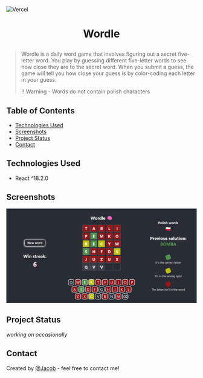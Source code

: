 ![Vercel](https://vercelbadge.vercel.app/api/JacobW22/Wordle?style=flat)
# <p align="center"> Wordle </p>


> Wordle is a daily word game that involves figuring out a secret five-letter word. You play by guessing different five-letter words to see how close they are to the secret word. When you submit a guess, the game will tell you how close your guess is by color-coding each letter in your guess.
>
> 
> !! Warning - Words do not contain polish characters



## Table of Contents
* [Technologies Used](#technologies-used)
* [Screenshots](#screenshots)
* [Project Status](#project-status)
* [Contact](#contact)


## Technologies Used
- React ^18.2.0


## Screenshots
![Example screenshot](src/Wordle_example_screenshot.png)


## Project Status
_working on occasionally_


## Contact
Created by [@Jacob](mailto:jwis02202@gmail.com) - feel free to contact me!
